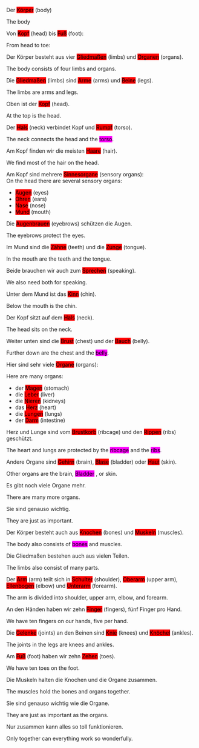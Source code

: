 Der <mark style="background-color: red;" title="body">Körper</mark> (body)  

The body  

Von <mark style="background-color: red;" title="head">Kopf</mark> (head) bis <mark style="background-color: red;" title="foot">Fuß</mark> (foot):  

From head to toe:  

Der Körper besteht aus vier <mark style="background-color: red;" title="limbs">Gliedmaßen</mark> (limbs) und <mark style="background-color: red;" title="organs">Organen</mark> (organs).  

The body consists of four limbs and organs.  

Die <mark style="background-color: red;" title="limbs">Gliedmaßen</mark> (limbs) sind <mark style="background-color: red;" title="arms">Arme</mark> (arms) und <mark style="background-color: red;" title="legs">Beine</mark> (legs).  

The limbs are arms and legs.  

Oben ist der <mark style="background-color: red;" title="head">Kopf</mark> (head).  

At the top is the head.  

Der <mark style="background-color: red;" title="neck">Hals</mark> (neck) verbindet Kopf und <mark style="background-color: red;" title="torso">Rumpf</mark> (torso).  

The neck connects the head and the <mark style="background-color: magenta;" title="torso">torso</mark>.  

Am Kopf finden wir die meisten <mark style="background-color: red;" title="hair">Haare</mark> (hair).  

We find most of the hair on the head.  

Am Kopf sind mehrere <mark style="background-color: red;" title="sensory organs">Sinnesorgane</mark> (sensory organs):  
On the head there are several sensory organs:  

- <mark style="background-color: red;" title="eyes">Augen</mark> (eyes)  
- <mark style="background-color: red;" title="ears">Ohren</mark> (ears)  
- <mark style="background-color: red;" title="nose">Nase</mark> (nose)  
- <mark style="background-color: red;" title="mouth">Mund</mark> (mouth)  

Die <mark style="background-color: red;" title="eyebrows">Augenbrauen</mark> (eyebrows) schützen die Augen.  

The eyebrows protect the eyes.  

Im Mund sind die <mark style="background-color: red;" title="teeth">Zähne</mark> (teeth) und die <mark style="background-color: red;" title="tongue">Zunge</mark> (tongue).  

In the mouth are the teeth and the tongue.  

Beide brauchen wir auch zum <mark style="background-color: red;" title="speaking">Sprechen</mark> (speaking).  

We also need both for speaking.  

Unter dem Mund ist das <mark style="background-color: red;" title="chin">Kinn</mark> (chin).  

Below the mouth is the chin.  

Der Kopf sitzt auf dem <mark style="background-color: red;" title="neck">Hals</mark> (neck).  

The head sits on the neck.  

Weiter unten sind die <mark style="background-color: red;" title="chest">Brust</mark> (chest) und der <mark style="background-color: red;" title="belly">Bauch</mark> (belly).  

Further down are the chest and the <mark style="background-color: magenta;" title="belly">belly</mark>.  

Hier sind sehr viele <mark style="background-color: red;" title="organs">Organe</mark> (organs):  

Here are many organs:  

- der <mark style="background-color: red;" title="stomach">Magen</mark> (stomach)  
- die <mark style="background-color: red;" title="liver">Leber</mark> (liver)  
- die <mark style="background-color: red;" title="kidneys">Nieren</mark> (kidneys)  
- das <mark style="background-color: red;" title="heart">Herz</mark> (heart)  
- die <mark style="background-color: red;" title="lungs">Lungen</mark> (lungs)  
- der <mark style="background-color: red;" title="intestine">Darm</mark> (intestine)  

Herz und Lunge sind vom <mark style="background-color: red;" title="rib cage">Brustkorb</mark> (ribcage) und den <mark style="background-color: red;" title="ribs">Rippen</mark> (ribs) geschützt.  

The heart and lungs are protected by the <mark style="background-color: magenta;" title="rib cage">ribcage</mark> and the <mark style="background-color: magenta;" title="ribs">ribs</mark>.  

Andere Organe sind <mark style="background-color: red;" title="brain">Gehirn</mark> (brain), <mark style="background-color: red;" title="bladder">Blase</mark> (bladder) oder <mark style="background-color: red;" title="skin">Haut</mark> (skin).  

Other organs are the brain, <mark style="background-color: magenta;" 
title="bladder">Bladder</mark> , or skin.  

Es gibt noch viele Organe mehr.  

There are many more organs.  

Sie sind genauso wichtig.  

They are just as important.  

Der Körper besteht auch aus <mark style="background-color: red;" title="bones">Knochen</mark> (bones) und <mark style="background-color: red;" title="muscles">Muskeln</mark> (muscles).  

The body also consists of <mark style="background-color: magenta;">bones</mark> and muscles.  

Die Gliedmaßen bestehen auch aus vielen Teilen.  

The limbs also consist of many parts.  

Der <mark style="background-color: red;" title="arm">Arm</mark> (arm) teilt sich in <mark style="background-color: red;" title="shoulder">Schulter</mark> (shoulder), <mark style="background-color: red;" title="upper arm">Oberarm</mark> (upper arm), <mark style="background-color: red;" title="elbow">Ellenbogen</mark> (elbow) und <mark style="background-color: red;" title="forearm">Unterarm</mark> (forearm).  

The arm is divided into shoulder, upper arm, elbow, and forearm.  

An den Händen haben wir zehn <mark style="background-color: red;" title="fingers">Finger</mark> (fingers), fünf Finger pro Hand.  

We have ten fingers on our hands, five per hand.  

Die <mark style="background-color: red;" title="joints">Gelenke</mark> (joints) an den Beinen sind <mark style="background-color: red;" title="knees">Knie</mark> (knees) und <mark style="background-color: red;" title="ankles">Knöchel</mark> (ankles).  

The joints in the legs are knees and ankles.  

Am <mark style="background-color: red;" title="foot">Fuß</mark> (foot) haben wir zehn <mark style="background-color: red;" title="toes">Zehen</mark> (toes).  

We have ten toes on the foot.  

Die Muskeln halten die Knochen und die Organe zusammen.  

The muscles hold the bones and organs together.  

Sie sind genauso wichtig wie die Organe.  

They are just as important as the organs.  

Nur zusammen kann alles so toll funktionieren.  

Only together can everything work so wonderfully.  

